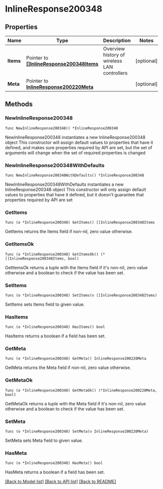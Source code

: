 # InlineResponse200348

## Properties

Name | Type | Description | Notes
------------ | ------------- | ------------- | -------------
**Items** | Pointer to [**[]InlineResponse200348Items**](InlineResponse200348Items.md) | Overview history of wireless LAN controllers | [optional] 
**Meta** | Pointer to [**InlineResponse200220Meta**](InlineResponse200220Meta.md) |  | [optional] 

## Methods

### NewInlineResponse200348

`func NewInlineResponse200348() *InlineResponse200348`

NewInlineResponse200348 instantiates a new InlineResponse200348 object
This constructor will assign default values to properties that have it defined,
and makes sure properties required by API are set, but the set of arguments
will change when the set of required properties is changed

### NewInlineResponse200348WithDefaults

`func NewInlineResponse200348WithDefaults() *InlineResponse200348`

NewInlineResponse200348WithDefaults instantiates a new InlineResponse200348 object
This constructor will only assign default values to properties that have it defined,
but it doesn't guarantee that properties required by API are set

### GetItems

`func (o *InlineResponse200348) GetItems() []InlineResponse200348Items`

GetItems returns the Items field if non-nil, zero value otherwise.

### GetItemsOk

`func (o *InlineResponse200348) GetItemsOk() (*[]InlineResponse200348Items, bool)`

GetItemsOk returns a tuple with the Items field if it's non-nil, zero value otherwise
and a boolean to check if the value has been set.

### SetItems

`func (o *InlineResponse200348) SetItems(v []InlineResponse200348Items)`

SetItems sets Items field to given value.

### HasItems

`func (o *InlineResponse200348) HasItems() bool`

HasItems returns a boolean if a field has been set.

### GetMeta

`func (o *InlineResponse200348) GetMeta() InlineResponse200220Meta`

GetMeta returns the Meta field if non-nil, zero value otherwise.

### GetMetaOk

`func (o *InlineResponse200348) GetMetaOk() (*InlineResponse200220Meta, bool)`

GetMetaOk returns a tuple with the Meta field if it's non-nil, zero value otherwise
and a boolean to check if the value has been set.

### SetMeta

`func (o *InlineResponse200348) SetMeta(v InlineResponse200220Meta)`

SetMeta sets Meta field to given value.

### HasMeta

`func (o *InlineResponse200348) HasMeta() bool`

HasMeta returns a boolean if a field has been set.


[[Back to Model list]](../README.md#documentation-for-models) [[Back to API list]](../README.md#documentation-for-api-endpoints) [[Back to README]](../README.md)


